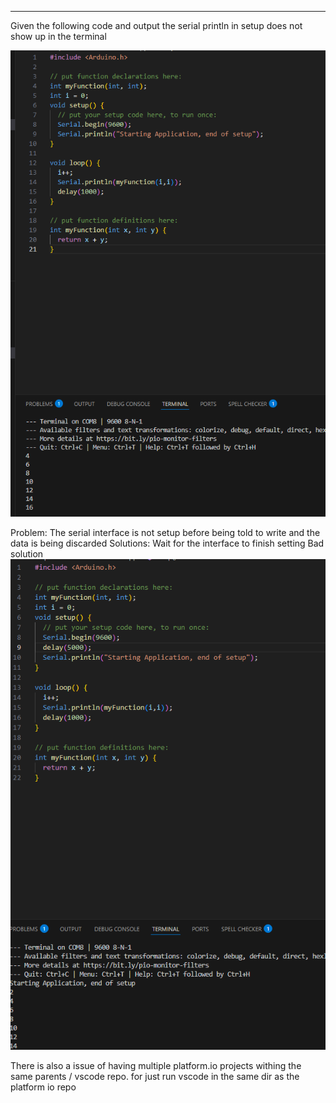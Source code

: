 
---
Given the following code and output the serial println in setup does not show up in the terminal

![alt text](image.png)

Problem: The serial interface is not setup before being told to write and the data is being discarded
Solutions: Wait for the interface to finish setting 
Bad solution
![alt text](image-1.png)

There is also a issue of having multiple platform.io projects withing the same parents / vscode repo.
for just run vscode in the same dir as the platform io repo